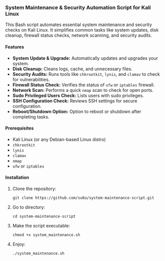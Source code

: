 <h3>System Maintenance & Security Automation Script for Kali Linux</h3>

This Bash script automates essential system maintenance and security checks on Kali Linux. It simplifies common tasks like system updates, disk cleanup, firewall status checks, network scanning, and security audits.

<h4>Features</h4>
<ul>
    <li><strong>System Update & Upgrade:</strong> Automatically updates and upgrades your system.</li>
    <li><strong>Disk Cleanup:</strong> Cleans logs, cache, and unnecessary files.</li>
    <li><strong>Security Audits:</strong> Runs tools like <code>chkrootkit</code>, <code>lynis</code>, and <code>clamav</code> to check for vulnerabilities.</li>
    <li><strong>Firewall Status Check:</strong> Verifies the status of <code>ufw</code> or <code>iptables</code> firewall.</li>
    <li><strong>Network Scan:</strong> Performs a quick <code>nmap</code> scan to check for open ports.</li>
    <li><strong>Sudo Privileged Users Check:</strong> Lists users with sudo privileges.</li>
    <li><strong>SSH Configuration Check:</strong> Reviews SSH settings for secure configuration.</li>
    <li><strong>Reboot/Shutdown Option:</strong> Option to reboot or shutdown after completing tasks.</li>
</ul>

<h4>Prerequisites</h4>
<ul>
    <li>Kali Linux (or any Debian-based Linux distro)</li>
    <li><code>chkrootkit</code></li>
    <li><code>lynis</code></li>
    <li><code>clamav</code></li>
    <li><code>nmap</code></li>
    <li><code>ufw</code> or <code>iptables</code></li>
</ul>

<h4>Installation</h4>
<ol>
    <li>Clone the repository:
        <pre><code>git clone https://github.com/su6o/system-maintenance-script.git</code></pre>
    </li>
    <li>Go to directory:
        <pre><code>cd system-maintenance-script</code></pre>
    </li>
    <li>Make the script executable:
        <pre><code>chmod +x system_maintenance.sh</code></pre>
    </li>
    <li>Enjoy:
        <pre><code>./system_maintenance.sh</code></pre>
    </li>
</ol>
